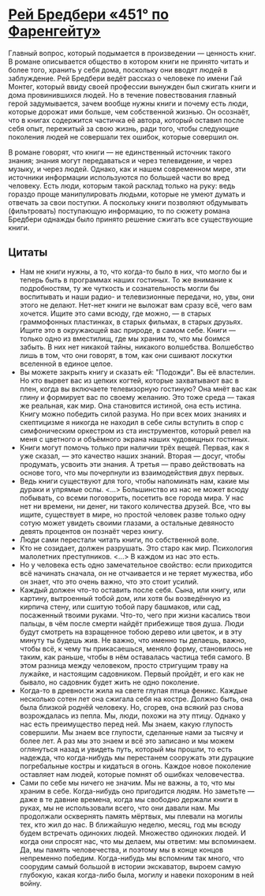 # [Рей Бредбери «451° по Фаренгейту»](vk.com/@ip.biblioworm-rei-bredberi-451-po-farengeitu)

Главный вопрос, который подымается в произведении — ценность книг.
В романе описывается общество в котором книги не принято читать и более того, хранить у себя дома, поскольку они вводят людей в заблуждение.
Рей Бредбери ведёт рассказ о человеке по имени Гай Монтег, который ввиду своей профессии вынужден был сжигать книги и дома провинившихся людей.
Но в течение повествования главный герой задумывается, зачем вообще нужны книги и почему есть люди, которые дорожат ими больше, чем собственной жизнью.
Он осознаёт, что в книгах содержится частичка её автора, который оставил после себя опыт, пережитый за свою жизнь, ради того, чтобы следующие поколения людей не совершали тех ошибок, которые совершил он.

В романе говорят, что книги — не единственный источник такого знания; знания могут передаваться и через телевидение, и через музыку, и через людей.
Однако, как и нашем современном мире, эти источники информации используются по большей части во вред человеку.
Есть люди, которым такой расклад только на руку: ведь гораздо проще манипулировать людьми, которые не умеют думать и отвечать за свои поступки.
А поскольку книги позволяют обдумывать (фильтровать) поступающую информацию, то по сюжету романа Бредбери однажды было принято решение сжигать все существующие книги.

## Цитаты

- Нам не книги нужны, а то, что когда-то было в них, что могло бы и теперь быть в программах наших гостиных. То же внимание к подробностям, ту же чуткость и сознательность могли бы воспитывать и наши радио- и телевизионные передачи, но, увы, они этого не делают. Нет-нет книги не выложат вам сразу всё, чего вам хочется. Ищите это сами всюду, где можно, — в старых граммофонных пластинках, в старых фильмах, в старых друзьях. Ищите это в окружающей вас природе, в самом себе. Книги — только одно из вместилищ, где мы храним то, что мы боимся забыть. В них нет никакой тайны, никакого волшебства. Волшебство лишь в том, что они говорят, в том, как они сшивают лоскутки вселенной в единое целое.
- Вы можете закрыть книгу и сказать ей: "Подожди". Вы её властелин. Но кто вырвет вас из цепких когтей, которые захватывают вас в плен, когда вы включаете телевизорную гостиную? Она мнёт вас как глину и формирует вас по своему желанию. Это тоже среда — такая же реальная, как мир. Она становится истиной, она есть истина. Книгу можно победить силой разума. Но при всех моих знаниях и скептицизме я никогда не находил в себе силы вступить в спор с симфоническим оркестром из ста инструментов, который ревел на меня с цветного и объёмного экрана наших чудовищных гостиных.
- Книги могут помочь только при наличии трёх вещей. Первая, как я уже сказал, — это качество наших знаний. Вторая — досуг, чтобы продумать, усвоить эти знания. А третья — право действовать на основе того, что мы почерпнули из взаимодействия двух первых.
- Ведь книги существуют для того, чтобы напоминать нам, какие мы дураки и упрямые ослы. <...> Большинство из нас не может всюду побывать, со всеми поговорить, посетить все города мира. У нас нет ни времени, ни денег, ни такого количества друзей. Все, что вы ищите, существует в мире, но простой человек разве только одну сотую может увидеть своими глазами, а остальные девяносто девять процентов он познаёт через книгу.
- Люди сами перестали читать книги, по собственной воле.
- Кто не созидает, должен разрушать. Это старо как мир. Психология малолетних преступников. <...> В каждом из нас это есть.
- Но у человека есть одно замечательное свойство: если приходится всё начинать сначала, он не отчаивается и не теряет мужества, ибо он знает, что это очень важно, что это стоит усилий.
- Каждый должен что-то оставить после себя. Сына, или книгу, или картину, вытроенный тобой дом, или хотя бы возведённую из кирпича стену, или сшитую тобой пару башмаков, или сад, посаженный твоими руками. Что-то, чего при жизни касались твои пальцы, в чём после смерти найдёт прибежище твоя душа. Люди будут смотреть на взращенное тобою дерево или цветок, и в эту минуту ты будешь жив. Не важно, что именно ты делаешь, важно, чтобы всё, к чему ты прикасаешься, меняло форму, становилось не таким, как раньше, чтобы в нём оставалась частица тебя самого. В этом разница между человеком, просто стригущим траву на лужайке, и настоящим садовником. Первый пройдёт, и его как не бывало, но садовник будет жить не одно поколение.
- Когда-то в древности жила на свете глупая птица феникс. Каждые несколько сотен лет она сжигала себя на костре. Должно быть, она была близкой роднёй человеку. Но, сгорев, она всякий раз снова возрождалась из пепла. Мы, люди, похожи на эту птицу. Однако у нас есть преимущество перед ней. Мы знаем, какую глупость совершили. Мы знаем все глупости, сделанные нами за тысячу и более лет. А раз мы это знаем и всё это записано и мы можем оглянуться назад и увидеть путь, который мы прошли, то есть надежда, что когда-нибудь мы перестанем сооружать эти дурацкие погребальные костры и кидаться в огонь. Каждое новое поколение оставляет нам людей, которые помнят об ошибках человечества.
- Сами по себе мы ничего не значим. Мы не важны, а то, что мы храним в себе. Когда-нибудь оно пригодится людям. Но заметьте — даже в те давние времена, когда мы свободно держали книги в руках, мы не использовали всего, что они давали нам. Мы продолжали осквернять память мёртвых, мы плевали на могилы тех, кто жил до нас. В ближайшую неделю, месяц, год мы всюду будем встречать одиноких людей. Множество одиноких людей. И когда они спросят нас, что мы делаем, мы ответим: мы вспоминаем. Да, мы память человечества, и поэтому мы в конце концов непременно победим. Когда-нибудь мы вспомним так много, что соорудим самый большой в истории экскаватор, выроем самую глубокую, какая когда-либо была, могилу и навеки похороним в ней войну.